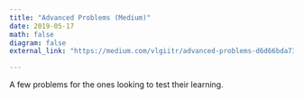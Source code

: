 ```yaml
---
title: "Advanced Problems (Medium)"
date: 2019-05-17
math: false
diagram: false
external_link: "https://medium.com/vlgiitr/advanced-problems-d6d66bda7378"

---
```

A few problems for the ones looking to test their learning.

